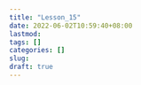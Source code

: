 ```yaml
---
title: "Lesson_15"
date: 2022-06-02T10:59:40+08:00
lastmod:
tags: []
categories: []
slug:
draft: true
---
```


